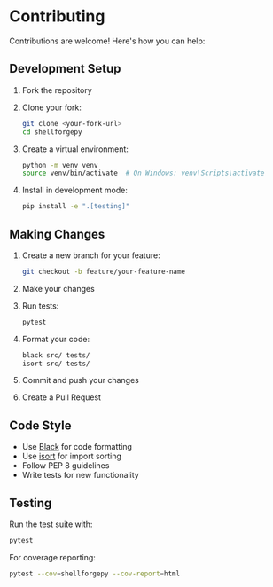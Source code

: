 # Contributing

Contributions are welcome! Here's how you can help:

## Development Setup

1. Fork the repository
2. Clone your fork:
   ```bash
   git clone <your-fork-url>
   cd shellforgepy
   ```

3. Create a virtual environment:
   ```bash
   python -m venv venv
   source venv/bin/activate  # On Windows: venv\Scripts\activate
   ```

4. Install in development mode:
   ```bash
   pip install -e ".[testing]"
   ```

## Making Changes

1. Create a new branch for your feature:
   ```bash
   git checkout -b feature/your-feature-name
   ```

2. Make your changes

3. Run tests:
   ```bash
   pytest
   ```

4. Format your code:
   ```bash
   black src/ tests/
   isort src/ tests/
   ```

5. Commit and push your changes

6. Create a Pull Request

## Code Style

- Use [Black](https://black.readthedocs.io/) for code formatting
- Use [isort](https://isort.readthedocs.io/) for import sorting
- Follow PEP 8 guidelines
- Write tests for new functionality

## Testing

Run the test suite with:

```bash
pytest
```

For coverage reporting:

```bash
pytest --cov=shellforgepy --cov-report=html
```
